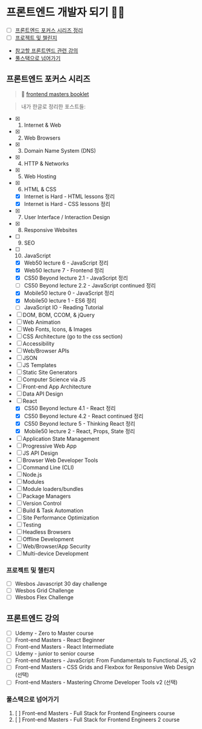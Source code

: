 # 프론트엔드 개발자 되기 :ok_woman:
- [ ] [프론트엔드 포커스 시리즈 정리]()
- [ ] [프로젝트 및 챌린지](#프로젝트-및-챌린지)
- [참고할 프론트엔드 관련 강의](#프론트엔드-강의)
- [풀스택으로 넘어가기](#풀스택으로-넘어가기)


## 프론트엔드 포커스 시리즈
> :memo: [frontend masters booklet](https://frontendmasters.com/books/front-end-handbook/2019/#4)

> 내가 한글로 정리한 포스트들: []()

- [x] 1. Internet & Web
- [x] 2. Web Browsers
- [x] 3. Domain Name System (DNS)
- [x] 4. HTTP & Networks
- [x] 5. Web Hosting
- [x] 6. HTML & CSS
    - [x] Internet is Hard - HTML lessons 정리
    - [x] Internet is Hard - CSS lessons 정리
- [x] 7. User Interface / Interaction Design
- [x] 8. Responsive Websites
- [ ] 9. SEO
- [ ] 10. JavaScript
    - [x] Web50 lecture 6 - JavaScript 정리
    - [x] Web50 lecture 7 - Frontend 정리
    - [x] CS50 Beyond lecture 2.1 - JavaScript 정리
    - [ ] CS50 Beyond lecture 2.2 - JavaScript continued 정리
    - [x] Mobile50 lecture 0 - JavaScript 정리
    - [x] Mobile50 lecture 1 - ES6 정리
    - [ ] JavaScript IO - Reading Tutorial
- [ ] DOM, BOM, CCOM, & jQuery
- [ ] Web Animation
- [ ] Web Fonts, Icons, & Images
- [ ] CSS Architecture (go to the css section)
- [ ] Accessibility
- [ ] Web/Browser APIs
- [ ] JSON
- [ ] JS Templates
- [ ] Static Site Generators
- [ ] Computer Science via JS
- [ ] Front-end App Architecture
- [ ] Data API Design
- [ ] React
    - [x] CS50 Beyond lecture 4.1 - React 정리
    - [x] CS50 Beyond lecture 4.2 - React continued 정리
    - [x] CS50 Beyond lecture 5 - Thinking React 정리
    - [x] Mobile50 lecture 2 - React, Props, State 정리
- [ ] Application State Management
- [ ] Progressive Web App
- [ ] JS API Design
- [ ] Browser Web Developer Tools
- [ ] Command Line (CLI)
- [ ] Node.js
- [ ] Modules
- [ ] Module loaders/bundles
- [ ] Package Managers
- [ ] Version Control
- [ ] Build & Task Automation
- [ ] Site Performance Optimization
- [ ] Testing
- [ ] Headless Browsers
- [ ] Offline Development
- [ ] Web/Browser/App Security
- [ ] Multi-device Development

### 프로젝트 및 챌린지
- [ ] Wesbos Javascript 30 day challenge
- [ ] Wesbos Grid Challenge
- [ ] Wesbos Flex Challenge

## 프론트엔드 강의
- [ ] Udemy - Zero to Master course
- [ ] Front-end Masters - React Beginner
- [ ] Front-end Masters - React Intermediate
- [ ] Udemy - junior to senior course
- [ ] Front-end Masters - JavaScript: From Fundamentals to Functional JS, v2
- [ ] Front-end Masters - CSS Grids and Flexbox for Responsive Web Design (선택)
- [ ] Front-end Masters - Mastering Chrome Developer Tools v2 (선택)

### 풀스택으로 넘어가기
1. [ ] Front-end Masters - Full Stack for Frontend Engineers course
2. [ ] Front-end Masters - Full Stack for Frontend Engineers 2 course

